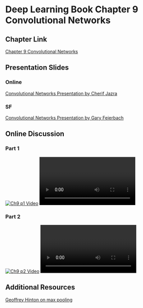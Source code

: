 
# Deep Learning Book Chapter 9 Convolutional Networks

## Chapter Link

[Chapter 9 Convolutional Networks](http://www.deeplearningbook.org/contents/convnets.html)

## Presentation Slides

### Online

[Convolutional Networks Presentation by Cherif Jazra](DLB-CNN-Jazra.pdf)

### SF

[Convolutional Networks Presentation by Gary Feierbach](DLB-CNN-Feierbach.pdf)


## Online Discussion

### Part 1
[![Ch9 p1 Video](http://img.youtube.com/LZckG0Bqghg/0.jpg)](https://youtu.be/LZckG0Bqghg)
<VIDEO>https://youtu.be/LZckG0Bqghg</VIDEO>

### Part 2
[![Ch9 p2 Video](http://img.youtube.com/5H6Z4zJkuXw/0.jpg)](https://youtu.be/5H6Z4zJkuXw)
<VIDEO>https://youtu.be/5H6Z4zJkuXw</VIDEO>

## Additional Resources

[Geoffrey Hinton on max pooling](https://mirror2image.wordpress.com/2014/11/11/geoffrey-hinton-on-max-pooling-reddit-ama/)



